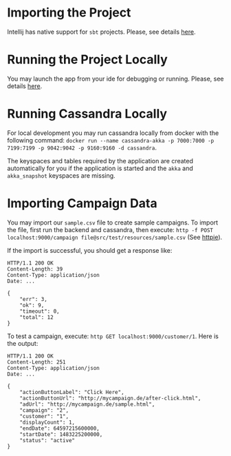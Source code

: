 # Importing the Project
Intellij has native support for `sbt` projects. Please, see details [here](https://blog.jetbrains.com/scala/2013/11/18/built-in-sbt-support-in-intellij-idea-13/).

# Running the Project Locally
You may launch the app from your ide for debugging or running. Please, see details [here](https://www.playframework.com/documentation/2.5.x/IDE).

# Running Cassandra Locally
For local development you may run cassandra locally from docker with the following command:
`docker run --name cassandra-akka -p 7000:7000 -p 7199:7199 -p 9042:9042 -p 9160:9160 -d cassandra`.

The keyspaces and tables required by the application are created automatically for you if the application is started and the `akka` and `akka_snapshot` keyspaces are missing.

# Importing Campaign Data
You may import our `sample.csv` file to create sample campaigns.
To import the file, first run the backend and cassandra, then execute:
`http -f POST localhost:9000/campaign file@src/test/resources/sample.csv` (See [httpie](https://httpie.org/)).

If the import is successful, you should get a response like:
```http
HTTP/1.1 200 OK
Content-Length: 39
Content-Type: application/json
Date: ...

{
    "err": 3,
    "ok": 9,
    "timeout": 0,
    "total": 12
}
```

To test a campaign, execute: `http GET localhost:9000/customer/1`. Here is the output:
```http
HTTP/1.1 200 OK
Content-Length: 251
Content-Type: application/json
Date: ...

{
    "actionButtonLabel": "Click Here",
    "actionButtonUrl": "http://mycampaign.de/after-click.html",
    "adUrl": "http://mycampaign.de/sample.html",
    "campaign": "2",
    "customer": "1",
    "displayCount": 1,
    "endDate": 64597215600000,
    "startDate": 1483225200000,
    "status": "active"
}
```
